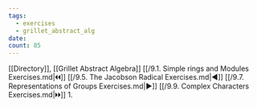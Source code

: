 ```yaml
---
tags:
  - exercises
  - grillet_abstract_alg
date:
count: 85
---
```

[[Directory]], [[Grillet Abstract Algebra]]
[[/9.1. Simple rings and Modules Exercises.md|🞀🞀]] [[/9.5. The Jacobson Radical Exercises.md|◀]] [[/9.7. Representations of Groups Exercises.md|▶]] [[/9.9. Complex Characters Exercises.md|🞂🞂]]
1. 